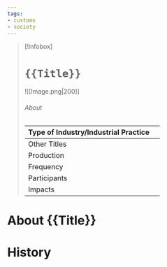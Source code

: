 ```yaml
---
tags:
- customs
- society
---
```

> [!infobox]
> # `{{Title}}`
> ![[Image.png|200]]
> ###### About
> | Type of Industry/Industrial Practice |   |
> | ---- | ---- |
> | Other Titles |  |
> | Production |   |
> | Frequency |  |
> | Participants |   |
> | Impacts |   |
# About {{Title}}



# History

